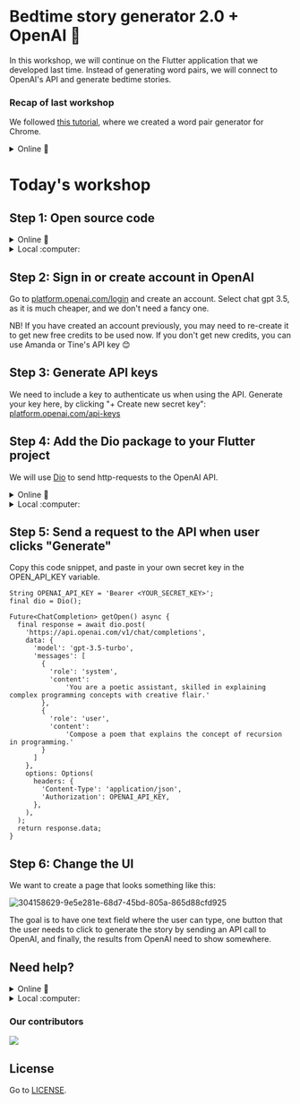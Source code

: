 # Bedtime story generator 2.0 + OpenAI 🌟
 In this workshop, we will continue on the Flutter application that we developed last time. Instead of generating word pairs, we will connect to OpenAI's API and generate bedtime stories. 

### Recap of last workshop
We followed [this tutorial](https://codelabs.developers.google.com/codelabs/flutter-codelab-first#0), where we created a word pair generator for Chrome.

<details>
<summary>
 Online 🛜
</summary>
<br>
 
You can start on **Step 4 Add a button** and use this code as starting point: www.tinyurl.com/codelicious-v0
 </br>
</details>

# Today's workshop 

## Step 1: Open source code

<details>
<summary>
 Online 🛜
</summary>
<br>
Open code in Zapp! at www.tinyurl.com/codelicious-v1. Here you can see where we left after the last workshop. 
 </br>
</details>

<details>
<summary>
 Local :computer:
</summary>
<br>
Open the code you wrote in the last Codelicious workshop in VS Code. If you didn't attend the last workshop, we recommend you to clone this repo and use Amanda's code from workshop nr 5 as a base:
 
 [Amanda's code ](https://github.com/Codelicious-Oda-x-DNB/codelicious-event-tasks/tree/main/Nr.%205%2014-11-2023/amanda-bedtime-story-generator)
  </br>
</details>

## Step 2: Sign in or create account in OpenAI
Go to [platform.openai.com/login](https://platform.openai.com/login) and create an account.
Select chat gpt 3.5, as it is much cheaper, and we don't need a fancy one.

NB! If you have created an account previously, you may need to re-create it to get new free credits to be used now. If you don't get new credits, you can use Amanda or Tine's API key 😊

## Step 3: Generate API keys
We need to include a key to authenticate us when using the API.
Generate your key here, by clicking "+ Create new secret key": [platform.openai.com/api-keys](https://platform.openai.com/api-keys)

## Step 4: Add the Dio package to your Flutter project
We will use [Dio](https://pub.dev/packages/dio) to send http-requests to the OpenAI API.

<details>
<summary>
 Online 🛜
</summary>
<br>

Open `pubspec.yaml` and add `dio` under `dependencies`:
 
```
dependencies:
   dio: ^5.4.0
```
To update the dependencies in Zapp! you need to press the _Pub Get_ button:

<img width="399" alt="image" src="https://github.com/Codelicious-Oda-x-DNB/codelicious-event-tasks/assets/36000728/1be68c97-5a96-4573-891d-c34c42a9626a">


 </br>
</details>

<details>
<summary>
 Local :computer:
</summary>
<br>
Open up a terminal in the project in VS Code, and paste in the following command to install Dio:
 
```
flutter pub add dio
```

You also need to allow Chrome to send http requests from localhost. Run this command in your terminal:

```
flutter run -d chrome --web-browser-flag "--disable-web-security"
```

  </br>
</details>

## Step 5: Send a request to the API when user clicks "Generate"
Copy this code snippet, and paste in your own secret key in the OPEN_API_KEY variable. 

```
String OPENAI_API_KEY = 'Bearer <YOUR_SECRET_KEY>';
final dio = Dio();

Future<ChatCompletion> getOpen() async {
  final response = await dio.post(
    'https://api.openai.com/v1/chat/completions',
    data: {
      'model': 'gpt-3.5-turbo',
      'messages': [
        {
          'role': 'system',
          'content':
              'You are a poetic assistant, skilled in explaining complex programming concepts with creative flair.'
        },
        {
          'role': 'user',
          'content':
              'Compose a poem that explains the concept of recursion in programming.'
        }
      ]
    },
    options: Options(
      headers: {
        'Content-Type': 'application/json',
        'Authorization': OPENAI_API_KEY,
      },
    ),
  );
  return response.data;
}
```

## Step 6: Change the UI

We want to create a page that looks something like this:


![304158629-9e5e281e-68d7-45bd-805a-865d88cfd925](https://github.com/Codelicious-Oda-x-DNB/codelicious-event-tasks/assets/90447375/37477e23-171d-480d-a164-e253eef26fd5)



The goal is to have one text field where the user can type, one button that the user needs to click to generate the story by sending an API call to OpenAI, and finally, the results from OpenAI need to show somewhere. 

## Need help?

<details>
<summary>
 Online 🛜
</summary>
<br>
You can take a look at www.tinyurl.com/codelicious-finished to get inspiration. 
 </br>
</details>

<details>
<summary>
 Local :computer:
</summary>
<br>
 
[Take a look at the full solution here for inspiration.](https://github.com/Codelicious-Oda-x-DNB/codelicious-event-tasks/tree/main/Nr.%206%2013-02-2024/amanda-bedtime-story-generator)
  </br>
</details>

### Our contributors
<a href="https://github.com/Codelicious-Oda-x-DNB/codelicious-event-tasks/graphs/contributors">
  <img src="https://contrib.rocks/image?repo=Codelicious-Oda-x-DNB/codelicious-event-tasks" />
</a>

## License

Go to [LICENSE](https://github.com/Codelicious-Oda-x-DNB/codelicious-event-tasks/blob/main/LICENSE).
